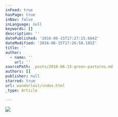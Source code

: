 ```yaml
---
inFeed: true
hasPage: true
inNav: false
inLanguage: null
keywords: []
description: ''
datePublished: '2016-06-15T17:27:15.664Z'
dateModified: '2016-06-15T17:26:50.185Z'
title: ''
author:
  - name: ''
    url: ''
sourcePath: _posts/2016-06-15-green-pastures.md
authors: []
publisher: null
starred: true
url: wanderlost/index.html
_type: Article

---
```

![](https://the-grid-user-content.s3-us-west-2.amazonaws.com/67fe1ccb-8b70-469b-a1bd-6548e8fa049f.jpg)